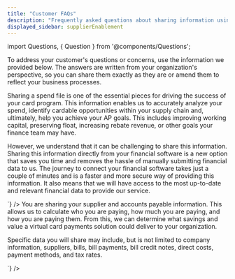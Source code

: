 ```yaml
---
title: "Customer FAQs"
description: "Frequently asked questions about sharing information using Codat"
displayed_sidebar: supplierEnablement
---
```


import Questions, { Question } from '@components/Questions';

To address your customer's questions or concerns, use the information we provided below. The answers are written from your organization's perspective, so you can share them exactly as they are or amend them to reflect your business processes.

<Questions>
	<Question
		question="Why am I sharing my data? "
		answer={`
<p>Sharing a spend file is one of the essential pieces for driving the success of your card program. This information enables us to accurately analyze your spend, identify cardable opportunities within your supply chain and, ultimately, help you achieve your AP goals. This includes improving working capital, preserving float, increasing rebate revenue, or other goals your finance team may have.</p>
<p>However, we understand that it can be challenging to share this information. Sharing this information directly from your financial software is a new option that saves you time and removes the hassle of manually submitting financial data to us. The journey to connect your financial software takes just a couple of minutes and is a faster and more secure way of providing this information. It also means that we will have access to the most up-to-date and relevant financial data to provide our service.<p>
		`}
	/>
	<Question
		question="What is Codat?"
		answer={`
We are working with Codat to provide a solution that enables direct integration to your financial software via Codat’s platform. Codat provides the technical infrastructure that allows us to access your financial information by aggregating your financial data and sharing it with us. We use this to provide you with a customized service. If you choose to share your data with us via Codat, Codat will not share it with anyone else. Codat does not sell the data they have access to.
		`}
	/>
	<Question
		question="How is my data accessed?"
		answer={`
Your data is accessed securely using your accounting software. You control this access and Codat will ask you to provide authorization before the access is granted. Neither we nor Codat will have access to your login credentials through the connection. 
		`}
	/>
	<Question
		question="What data am I sharing?"
		answer={`
<p>You are sharing your supplier and accounts payable information. This allows us to calculate who you are paying, how much you are paying, and how you are paying them. From this, we can determine what savings and value a virtual card payments solution could deliver to your organization.</p> 
<p>Specific data you will share may include, but is not limited to company information, suppliers, bills, bill payments, bill credit notes, direct costs, payment methods, and tax rates.</p>
		`}
	/>
	<Question
		question="How secure is my data?"
		answer={`
Your data is encrypted in transit using at least TLS 1.2 protocol, and at rest using Advanced Encryption Standard (AES-256) technology. It is protected to the standards required by the General Data Protection Regulation (GDPR). Codat are externally certified to ISO 27001 information security standards. 
		`}
	/>
	<Question
		question="Can I disconnect?"
		answer={`
Yes. If you would like us to remove the data connection for any reason, notify us and we can instruct Codat to do so. Alternatively, you can disconnect the integration from within your accounting software
		`}
	/>
</Questions>








